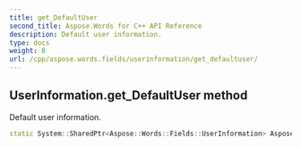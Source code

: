 ```yaml
---
title: get_DefaultUser
second_title: Aspose.Words for C++ API Reference
description: Default user information. 
type: docs
weight: 0
url: /cpp/aspose.words.fields/userinformation/get_defaultuser/
---
```

## UserInformation.get_DefaultUser method


Default user information.

```cpp
static System::SharedPtr<Aspose::Words::Fields::UserInformation> Aspose::Words::Fields::UserInformation::get_DefaultUser()
```

